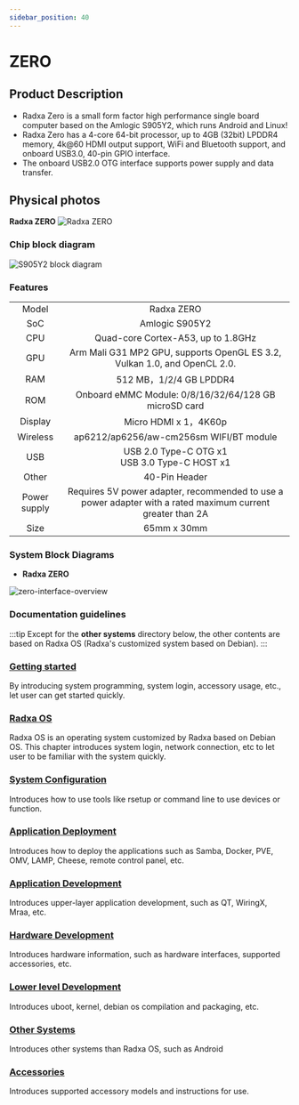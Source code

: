 ```yaml
---
sidebar_position: 40
---
```


# ZERO

## Product Description

- Radxa Zero is a small form factor high performance single board computer based on the Amlogic S905Y2, which runs Android and Linux!
- Radxa Zero has a 4-core 64-bit processor, up to 4GB (32bit) LPDDR4 memory, 4k@60 HDMI output support, WiFi and Bluetooth support, and onboard USB3.0, 40-pin GPIO interface.
- The onboard USB2.0 OTG interface supports power supply and data transfer.

## Physical photos

**Radxa ZERO**
![Radxa ZERO](/img/zero/zero/Zero_ports.webp)

### Chip block diagram

![S905Y2 block diagram](/img/zero/zero/S905Y2-block-digram.webp)

### Features

<table>
    <tr>
        <td align="center">Model</td>
        <td align="center">Radxa ZERO</td>
    </tr>
    <tr>
        <td align="center">SoC</td>
        <td colspan="2" align="center">Amlogic S905Y2</td>
    </tr>
    <tr>
        <td align="center">CPU</td>
        <td colspan="2" align="center">Quad-core Cortex-A53, up to 1.8GHz</td>
    </tr>
    <tr>
        <td align="center">GPU</td>
        <td colspan="2" align="center">Arm Mali G31 MP2 GPU, supports OpenGL ES 3.2, Vulkan 1.0, and OpenCL 2.0.</td>
    </tr>
    <tr>
        <td align="center">RAM</td>
        <td colspan="2" align="center">512 MB，1/2/4 GB LPDDR4</td>
    </tr>
    <tr>
        <td align="center">ROM</td>
        <td align="center">Onboard eMMC Module: 0/8/16/32/64/128 GB<br/>microSD card</td>
    </tr>
    <tr>
        <td align="center">Display</td>
        <td colspan="2" align="center">Micro HDMI x 1，4K60p</td>
    </tr>
    <tr>
        <td align="center">Wireless</td>
        <td align="center">ap6212/ap6256/aw-cm256sm WIFI/BT module</td>
    </tr>
    <tr>
        <td align="center">USB</td>
        <td colspan="2" align="center">USB 2.0 Type-C OTG x1<br/>USB 3.0 Type-C HOST x1</td>
    </tr>
    <tr>
        <td align="center">Other</td>
        <td colspan="2" align="center">40-Pin Header</td>
    </tr>
    <tr>
        <td align="center">Power supply</td>
        <td colspan="2" align="center">Requires 5V power adapter, recommended to use a power adapter with a rated maximum current greater than 2A</td>
    </tr>
    <tr>
        <td align="center">Size</td>
        <td colspan="2" align="center">65mm x 30mm</td>
    </tr>
</table>

### System Block Diagrams

- **Radxa ZERO**

![zero-interface-overview](/img/zero/zero/zero-block-digram.webp)

### Documentation guidelines

:::tip
Except for the **other systems** directory below, the other contents are based on Radxa OS (Radxa's customized system based on Debian).
:::

### [Getting started](/zero/zero/getting-started)

By introducing system programming, system login, accessory usage, etc., let user can get started quickly.

### [Radxa OS](/zero/zero/radxa-os)

Radxa OS is an operating system customized by Radxa based on Debian OS.
This chapter introduces system login, network connection, etc to let user to be familiar with the system quickly.

### [System Configuration](/zero/zero/os-config)

Introduces how to use tools like rsetup or command line to use devices or function.

### [Application Deployment](/zero/zero/apps-deployment)

Introduces how to deploy the applications such as Samba, Docker, PVE, OMV, LAMP, Cheese, remote control panel, etc.

### [Application Development](/zero/zero/app-development)

Introduces upper-layer application development, such as QT, WiringX, Mraa, etc.

### [Hardware Development](/zero/zero/hardware-design)

Introduces hardware information, such as hardware interfaces, supported accessories, etc.

### [Lower level Development](/zero/zero/low-level-dev)

Introduces uboot, kernel, debian os compilation and packaging, etc.

### [Other Systems](/zero/zero/other-os)

Introduces other systems than Radxa OS, such as Android

### [Accessories](/zero/zero/accessories)

Introduces supported accessory models and instructions for use.
